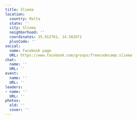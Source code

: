 ```yaml
---
title: Sliema
location:
  country: Malta
  state: ''
  city: Sliema
  neighborhood: ''
  coordinates: 35.912761, 14.502071
  plusCode: ''
social:
  name: Facebook page
  URL: https://www.facebook.com/groups/freecodecamp.sliema
chat:
  name: ''
  URL: ''
event:
  name: ''
  URL: ''
leaders:
- name: ''
  URL: ''
photos:
  old: ''
  cover: ''
---
```

